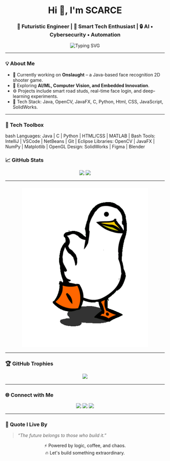<h1 align="center">Hi 👋, I'm SCARCE</h1>
<h3 align="center">🚀 Futuristic Engineer | 🧠 Smart Tech Enthusiast | 🔒 AI • Cybersecurity • Automation</h3>

<p align="center">
  <img src="https://readme-typing-svg.demolab.com?font=Fira+Code&size=22&pause=1000&color=00F7FF&width=440&lines=Crafting+Code+for+the+Future...;Building+Intelligent+Systems...;Vision%2C+Java+%2B+AI+Wizardry;Let's+Engineer+Tomorrow!" alt="Typing SVG" />
</p>

---

### 💡 About Me
- 🔭 Currently working on **Onslaught** – a Java-based face recognition 2D shooter game.
- 🧠 Exploring **AI/ML, Computer Vision, and Embedded Innovation**.
- ⚙️ Projects include smart road studs, real-time face login, and deep-learning experiments.
- 🧰 Tech Stack: Java, OpenCV, JavaFX, C, Python, Html, CSS, JavaScript, SolidWorks.

---

### 🚀 Tech Toolbox
bash
Languages:     Java       | C      | Python   | HTML/CSS   | MATLAB | Bash
Tools:         IntelliJ   | VSCode | NetBeans | Git        | Eclipse
Libraries:     OpenCV     | JavaFX | NumPy    | Matplotlib | OpenGL
Design:        SolidWorks | Figma  | Blender

### 📈 GitHub Stats

<p align="center">
  <img src="https://github-readme-stats.vercel.app/api?username=OG-SCARCE&show_icons=true&theme=tokyonight" height="180"/>
  <img src="https://github-readme-streak-stats.herokuapp.com/?user=OG-SCARCE&theme=tokyonight" height="180"/>
</p>

---

### 

<p align="center">
  <img src="https://raw.githubusercontent.com/OG-SCARCE/OG-SCARCE/main/assets/gg.gif" alt="Animated Pie Chart" width="400px"/>
</p>

---

### 🏆 GitHub Trophies

<p align="center">
  <img src="https://github-profile-trophy.vercel.app/?username=OG-SCARCE&theme=tokyonight&no-frame=true&no-bg=true&margin-w=4"/>
</p>

---

### 🌐 Connect with Me

<p align="center">
  <a href="mailto:amanpatel.2805@gmail.com"><img src="https://img.shields.io/badge/Gmail-red?style=for-the-badge&logo=gmail"/></a>
  <a href="https://www.linkedin.com/in/og-scarce"><img src="https://img.shields.io/badge/LinkedIn-blue?style=for-the-badge&logo=linkedin"/></a>
  <a href="https://github.com/OG-SCARCE"><img src="https://img.shields.io/badge/GitHub-black?style=for-the-badge&logo=github"/></a>
</p>

---

### 🧬 Quote I Live By

> _“The future belongs to those who build it.”_

<p align="center">
  ⚡ Powered by logic, coffee, and chaos.<br>
  🔥 Let's build something extraordinary.
</p>
